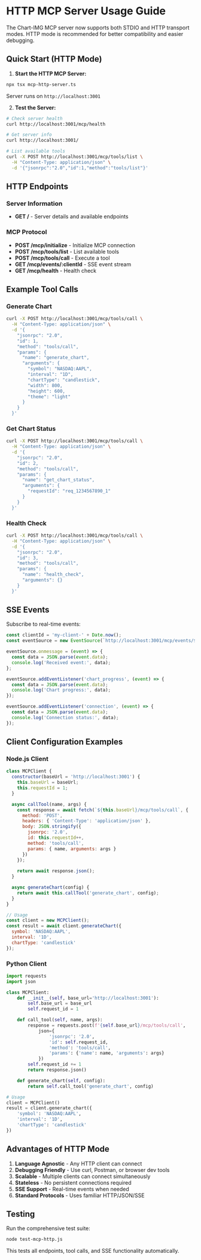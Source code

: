 # HTTP MCP Server Usage Guide

The Chart-IMG MCP server now supports both STDIO and HTTP transport modes. HTTP mode is recommended for better compatibility and easier debugging.

## Quick Start (HTTP Mode)

1. **Start the HTTP MCP Server:**
```bash
npx tsx mcp-http-server.ts
```
Server runs on `http://localhost:3001`

2. **Test the Server:**
```bash
# Check server health
curl http://localhost:3001/mcp/health

# Get server info
curl http://localhost:3001/

# List available tools
curl -X POST http://localhost:3001/mcp/tools/list \
  -H "Content-Type: application/json" \
  -d '{"jsonrpc":"2.0","id":1,"method":"tools/list"}'
```

## HTTP Endpoints

### Server Information
- **GET /** - Server details and available endpoints

### MCP Protocol
- **POST /mcp/initialize** - Initialize MCP connection
- **POST /mcp/tools/list** - List available tools  
- **POST /mcp/tools/call** - Execute a tool
- **GET /mcp/events/:clientId** - SSE event stream
- **GET /mcp/health** - Health check

## Example Tool Calls

### Generate Chart
```bash
curl -X POST http://localhost:3001/mcp/tools/call \
  -H "Content-Type: application/json" \
  -d '{
    "jsonrpc": "2.0",
    "id": 1,
    "method": "tools/call",
    "params": {
      "name": "generate_chart",
      "arguments": {
        "symbol": "NASDAQ:AAPL",
        "interval": "1D",
        "chartType": "candlestick",
        "width": 800,
        "height": 600,
        "theme": "light"
      }
    }
  }'
```

### Get Chart Status
```bash
curl -X POST http://localhost:3001/mcp/tools/call \
  -H "Content-Type: application/json" \
  -d '{
    "jsonrpc": "2.0",
    "id": 2,
    "method": "tools/call",
    "params": {
      "name": "get_chart_status",
      "arguments": {
        "requestId": "req_1234567890_1"
      }
    }
  }'
```

### Health Check
```bash
curl -X POST http://localhost:3001/mcp/tools/call \
  -H "Content-Type: application/json" \
  -d '{
    "jsonrpc": "2.0",
    "id": 3,
    "method": "tools/call",
    "params": {
      "name": "health_check",
      "arguments": {}
    }
  }'
```

## SSE Events

Subscribe to real-time events:

```javascript
const clientId = 'my-client-' + Date.now();
const eventSource = new EventSource(`http://localhost:3001/mcp/events/${clientId}`);

eventSource.onmessage = (event) => {
  const data = JSON.parse(event.data);
  console.log('Received event:', data);
};

eventSource.addEventListener('chart_progress', (event) => {
  const data = JSON.parse(event.data);
  console.log('Chart progress:', data);
});

eventSource.addEventListener('connection', (event) => {
  const data = JSON.parse(event.data);
  console.log('Connection status:', data);
});
```

## Client Configuration Examples

### Node.js Client
```javascript
class MCPClient {
  constructor(baseUrl = 'http://localhost:3001') {
    this.baseUrl = baseUrl;
    this.requestId = 1;
  }

  async callTool(name, args) {
    const response = await fetch(`${this.baseUrl}/mcp/tools/call`, {
      method: 'POST',
      headers: { 'Content-Type': 'application/json' },
      body: JSON.stringify({
        jsonrpc: '2.0',
        id: this.requestId++,
        method: 'tools/call',
        params: { name, arguments: args }
      })
    });
    
    return await response.json();
  }

  async generateChart(config) {
    return await this.callTool('generate_chart', config);
  }
}

// Usage
const client = new MCPClient();
const result = await client.generateChart({
  symbol: 'NASDAQ:AAPL',
  interval: '1D',
  chartType: 'candlestick'
});
```

### Python Client
```python
import requests
import json

class MCPClient:
    def __init__(self, base_url='http://localhost:3001'):
        self.base_url = base_url
        self.request_id = 1

    def call_tool(self, name, args):
        response = requests.post(f'{self.base_url}/mcp/tools/call', 
            json={
                'jsonrpc': '2.0',
                'id': self.request_id,
                'method': 'tools/call',
                'params': {'name': name, 'arguments': args}
            })
        self.request_id += 1
        return response.json()

    def generate_chart(self, config):
        return self.call_tool('generate_chart', config)

# Usage
client = MCPClient()
result = client.generate_chart({
    'symbol': 'NASDAQ:AAPL',
    'interval': '1D',
    'chartType': 'candlestick'
})
```

## Advantages of HTTP Mode

1. **Language Agnostic** - Any HTTP client can connect
2. **Debugging Friendly** - Use curl, Postman, or browser dev tools
3. **Scalable** - Multiple clients can connect simultaneously
4. **Stateless** - No persistent connections required
5. **SSE Support** - Real-time events when needed
6. **Standard Protocols** - Uses familiar HTTP/JSON/SSE

## Testing

Run the comprehensive test suite:
```bash
node test-mcp-http.js
```

This tests all endpoints, tool calls, and SSE functionality automatically.